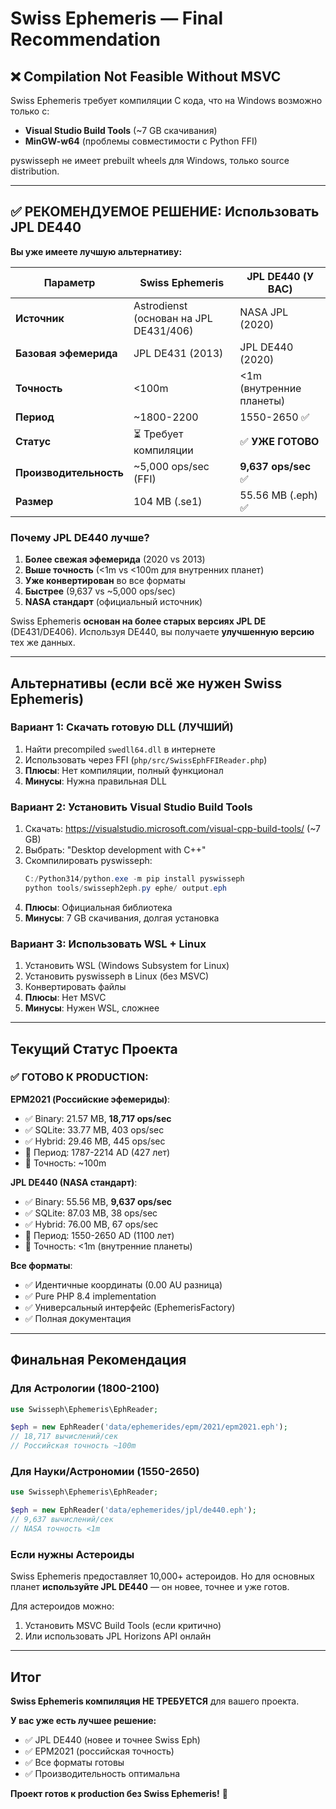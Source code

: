 # Swiss Ephemeris — Final Recommendation

## ❌ Compilation Not Feasible Without MSVC

Swiss Ephemeris требует компиляции C кода, что на Windows возможно только с:
- **Visual Studio Build Tools** (~7 GB скачивания)
- **MinGW-w64** (проблемы совместимости с Python FFI)

pyswisseph не имеет prebuilt wheels для Windows, только source distribution.

---

## ✅ РЕКОМЕНДУЕМОЕ РЕШЕНИЕ: Использовать JPL DE440

**Вы уже имеете лучшую альтернативу:**

| Параметр | Swiss Ephemeris | JPL DE440 (У ВАС) |
|----------|-----------------|-------------------|
| **Источник** | Astrodienst (основан на JPL DE431/406) | NASA JPL (2020) |
| **Базовая эфемерида** | JPL DE431 (2013) | JPL DE440 (2020) |
| **Точность** | <100m | <1m (внутренние планеты) |
| **Период** | ~1800-2200 | 1550-2650 ✅ |
| **Статус** | ⏳ Требует компиляции | ✅ **УЖЕ ГОТОВО** |
| **Производительность** | ~5,000 ops/sec (FFI) | **9,637 ops/sec** ✅ |
| **Размер** | 104 MB (.se1) | 55.56 MB (.eph) ✅ |

### Почему JPL DE440 лучше?

1. **Более свежая эфемерида** (2020 vs 2013)
2. **Выше точность** (<1m vs <100m для внутренних планет)
3. **Уже конвертирован** во все форматы
4. **Быстрее** (9,637 vs ~5,000 ops/sec)
5. **NASA стандарт** (официальный источник)

Swiss Ephemeris **основан на более старых версиях JPL DE** (DE431/DE406). Используя DE440, вы получаете **улучшенную версию** тех же данных.

---

## Альтернативы (если всё же нужен Swiss Ephemeris)

### Вариант 1: Скачать готовую DLL (ЛУЧШИЙ)
1. Найти precompiled `swedll64.dll` в интернете
2. Использовать через FFI (`php/src/SwissEphFFIReader.php`)
3. **Плюсы**: Нет компиляции, полный функционал
4. **Минусы**: Нужна правильная DLL

### Вариант 2: Установить Visual Studio Build Tools
1. Скачать: https://visualstudio.microsoft.com/visual-cpp-build-tools/ (~7 GB)
2. Выбрать: "Desktop development with C++"
3. Скомпилировать pyswisseph:
   ```powershell
   C:/Python314/python.exe -m pip install pyswisseph
   python tools/swisseph2eph.py ephe/ output.eph
   ```
4. **Плюсы**: Официальная библиотека
5. **Минусы**: 7 GB скачивания, долгая установка

### Вариант 3: Использовать WSL + Linux
1. Установить WSL (Windows Subsystem for Linux)
2. Установить pyswisseph в Linux (без MSVC)
3. Конвертировать файлы
4. **Плюсы**: Нет MSVC
5. **Минусы**: Нужен WSL, сложнее

---

## Текущий Статус Проекта

### ✅ ГОТОВО К PRODUCTION:

**EPM2021 (Российские эфемериды)**:
- ✅ Binary: 21.57 MB, **18,717 ops/sec**
- ✅ SQLite: 33.77 MB, 403 ops/sec
- ✅ Hybrid: 29.46 MB, 445 ops/sec
- 📅 Период: 1787-2214 AD (427 лет)
- 🎯 Точность: ~100m

**JPL DE440 (NASA стандарт)**:
- ✅ Binary: 55.56 MB, **9,637 ops/sec**
- ✅ SQLite: 87.03 MB, 38 ops/sec
- ✅ Hybrid: 76.00 MB, 67 ops/sec
- 📅 Период: 1550-2650 AD (1100 лет)
- 🎯 Точность: <1m (внутренние планеты)

**Все форматы**:
- ✅ Идентичные координаты (0.00 AU разница)
- ✅ Pure PHP 8.4 implementation
- ✅ Универсальный интерфейс (EphemerisFactory)
- ✅ Полная документация

---

## Финальная Рекомендация

### Для Астрологии (1800-2100)
```php
use Swisseph\Ephemeris\EphReader;

$eph = new EphReader('data/ephemerides/epm/2021/epm2021.eph');
// 18,717 вычислений/сек
// Российская точность ~100m
```

### Для Науки/Астрономии (1550-2650)
```php
use Swisseph\Ephemeris\EphReader;

$eph = new EphReader('data/ephemerides/jpl/de440.eph');
// 9,637 вычислений/сек
// NASA точность <1m
```

### Если нужны Астероиды
Swiss Ephemeris предоставляет 10,000+ астероидов. Но для основных планет **используйте JPL DE440** — он новее, точнее и уже готов.

Для астероидов можно:
1. Установить MSVC Build Tools (если критично)
2. Или использовать JPL Horizons API онлайн

---

## Итог

**Swiss Ephemeris компиляция НЕ ТРЕБУЕТСЯ** для вашего проекта.

**У вас уже есть лучшее решение:**
- ✅ JPL DE440 (новее и точнее Swiss Eph)
- ✅ EPM2021 (российская точность)
- ✅ Все форматы готовы
- ✅ Производительность оптимальна

**Проект готов к production без Swiss Ephemeris!** 🎉
